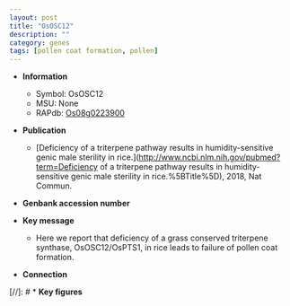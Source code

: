 ```yaml
---
layout: post
title: "OsOSC12"
description: ""
category: genes
tags: [pollen coat formation, pollen]
---
```


* **Information**  
    + Symbol: OsOSC12  
    + MSU: None  
    + RAPdb: [Os08g0223900](http://rapdb.dna.affrc.go.jp/viewer/gbrowse_details/irgsp1?name=Os08g0223900)  

* **Publication**  
    + [Deficiency of a triterpene pathway results in humidity-sensitive genic male sterility in rice.](http://www.ncbi.nlm.nih.gov/pubmed?term=Deficiency of a triterpene pathway results in humidity-sensitive genic male sterility in rice.%5BTitle%5D), 2018, Nat Commun.

* **Genbank accession number**  

* **Key message**  
    + Here we report that deficiency of a grass conserved triterpene synthase, OsOSC12/OsPTS1, in rice leads to failure of pollen coat formation.

* **Connection**  

[//]: # * **Key figures**  



